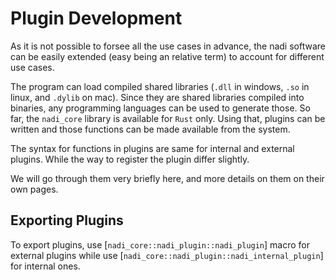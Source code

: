 # Plugin Development

As it is not possible to forsee all the use cases in advance, the nadi
software can be easily extended (easy being an relative term) to
account for different use cases.

The program can load compiled shared libraries (`.dll` in windows,
`.so` in linux, and `.dylib` on mac). Since they are shared libraries
compiled into binaries, any programming languages can be used to
generate those. So far, the `nadi_core` library is available for
`Rust` only. Using that, plugins can be written and those functions
can be made available from the system.

The syntax for functions in plugins are same for internal and external
plugins. While the way to register the plugin differ slightly.

We will go through them very briefly here, and more details on them on their own pages.

## Exporting Plugins
To export plugins, use [`nadi_core::nadi_plugin::nadi_plugin`] macro
for external plugins while use
[`nadi_core::nadi_plugin::nadi_internal_plugin`] for internal ones.
